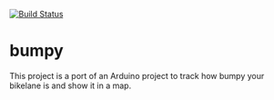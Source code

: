 [![Build Status](https://travis-ci.com/mltbnz/bumpy.svg?branch=develop)](https://travis-ci.com/mltbnz/bumpy)

# bumpy

This project is a port of an Arduino project to track how bumpy your bikelane is and show it in a map.
